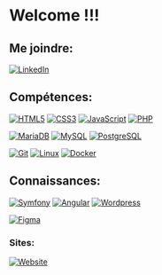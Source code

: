 # Welcome !!!

## Me joindre:

[![LinkedIn](https://img.shields.io/badge/-LinkedIn-000?&logo=LinkedIn&logoColor=0A66C2)](https://www.linkedin.com/in/s-matthieu/)

## Compétences:

[![HTML5](https://img.shields.io/badge/-HTML5-000?&logo=HTML5&logoColor=E34F26)](https://www.w3.org/html/)
[![CSS3](https://img.shields.io/badge/-CSS3-000?&logo=CSS3&logoColor=1572B6)](https://developer.mozilla.org/fr/docs/Web/CSS)
[![JavaScript](https://img.shields.io/badge/-JavaScript-000?&logo=JavaScript&logoColor=F7DF1E)](https://developer.mozilla.org/en-US/docs/Web/JavaScript)
[![PHP](https://img.shields.io/badge/-PHP8-000?&logo=PHP&logoColor=777BB4)](https://www.php.net)

[![MariaDB](https://img.shields.io/badge/-MariaDB-000?&logo=MariaDB&logoColor=003545)](https://mariadb.org/)
[![MySQL](https://img.shields.io/badge/-MySQL-000?&logo=MySQL&logoColor=4479A1)](https://www.mysql.com/)
[![PostgreSQL](https://img.shields.io/badge/-PostgreSQL-000?&logo=PostgreSQL&logoColor=4169E1)](https://www.postgresql.org)

[![Git](https://img.shields.io/badge/-Git-000?&logo=Git&logoColor=F05032)](https://git-scm.com/)
[![Linux](https://img.shields.io/badge/-Linux-000?&logo=Linux&logoColor=FFFFFF)](https://www.linux.org/)
[![Docker](https://img.shields.io/badge/-Docker-000?&logo=Docker&logoColor=2196F3)](https://aws.amazon.com/fr/docker/)

## Connaissances:

[![Symfony](https://img.shields.io/badge/-Symfony-000?&logo=Symfony&logoColor=FFF)](https://symfony.com)
[![Angular](https://img.shields.io/badge/-Angular-000?&logo=Angular&logoColor=FF5131)](https://www.50a.fr/0/angular)
[![Wordpress](https://img.shields.io/badge/-Wordpress-000?&logo=Wordpress&logoColor=2196F3)](https://www.seomix.fr/wordpress/)

[![Figma](https://img.shields.io/badge/-Figma-000?&logo=Figma&logoColor=F24E1E)](https://www.figma.com/)

### Sites:

[![Website](https://img.shields.io/website?up_color=red&up_message=%23ProjetMusic%20%28stand-by%29&url=https%3A%2F%2Ftraversemusic.000webhostapp.com%2Findex.php%3Fcontroller%3Ddefault%26action%3Daccueil%23roulette)](https://traversemusic.000webhostapp.com/index.php?controller=default&action=accueil#roulette)

